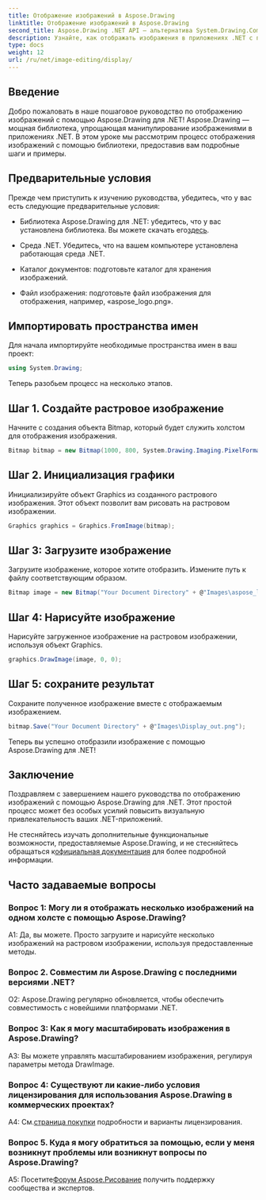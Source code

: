 ```yaml
---
title: Отображение изображений в Aspose.Drawing
linktitle: Отображение изображений в Aspose.Drawing
second_title: Aspose.Drawing .NET API — альтернатива System.Drawing.Common
description: Узнайте, как отображать изображения в приложениях .NET с помощью Aspose.Drawing. Следуйте нашему руководству, чтобы узнать простые шаги и улучшить свой визуальный контент.
type: docs
weight: 12
url: /ru/net/image-editing/display/
---
```

## Введение

Добро пожаловать в наше пошаговое руководство по отображению изображений с помощью Aspose.Drawing для .NET! Aspose.Drawing — мощная библиотека, упрощающая манипулирование изображениями в приложениях .NET. В этом уроке мы рассмотрим процесс отображения изображений с помощью библиотеки, предоставив вам подробные шаги и примеры.

## Предварительные условия

Прежде чем приступить к изучению руководства, убедитесь, что у вас есть следующие предварительные условия:

-  Библиотека Aspose.Drawing для .NET: убедитесь, что у вас установлена библиотека. Вы можете скачать его[здесь](https://releases.aspose.com/drawing/net/).

- Среда .NET. Убедитесь, что на вашем компьютере установлена работающая среда .NET.

- Каталог документов: подготовьте каталог для хранения изображений.

- Файл изображения: подготовьте файл изображения для отображения, например, «aspose_logo.png».

## Импортировать пространства имен

Для начала импортируйте необходимые пространства имен в ваш проект:

```csharp
using System.Drawing;
```

Теперь разобьем процесс на несколько этапов.

## Шаг 1. Создайте растровое изображение

Начните с создания объекта Bitmap, который будет служить холстом для отображения изображения.

```csharp
Bitmap bitmap = new Bitmap(1000, 800, System.Drawing.Imaging.PixelFormat.Format32bppPArgb);
```

## Шаг 2. Инициализация графики

Инициализируйте объект Graphics из созданного растрового изображения. Этот объект позволит вам рисовать на растровом изображении.

```csharp
Graphics graphics = Graphics.FromImage(bitmap);
```

## Шаг 3: Загрузите изображение

Загрузите изображение, которое хотите отобразить. Измените путь к файлу соответствующим образом.

```csharp
Bitmap image = new Bitmap("Your Document Directory" + @"Images\aspose_logo.png");
```

## Шаг 4: Нарисуйте изображение

Нарисуйте загруженное изображение на растровом изображении, используя объект Graphics.

```csharp
graphics.DrawImage(image, 0, 0);
```

## Шаг 5: сохраните результат

Сохраните полученное изображение вместе с отображаемым изображением.

```csharp
bitmap.Save("Your Document Directory" + @"Images\Display_out.png");
```

Теперь вы успешно отобразили изображение с помощью Aspose.Drawing для .NET!

## Заключение

Поздравляем с завершением нашего руководства по отображению изображений с помощью Aspose.Drawing для .NET. Этот простой процесс может без особых усилий повысить визуальную привлекательность ваших .NET-приложений.

Не стесняйтесь изучать дополнительные функциональные возможности, предоставляемые Aspose.Drawing, и не стесняйтесь обращаться к[официальная документация](https://reference.aspose.com/drawing/net/) для более подробной информации.

## Часто задаваемые вопросы

### Вопрос 1: Могу ли я отображать несколько изображений на одном холсте с помощью Aspose.Drawing?

А1: Да, вы можете. Просто загрузите и нарисуйте несколько изображений на растровом изображении, используя предоставленные методы.

### Вопрос 2. Совместим ли Aspose.Drawing с последними версиями .NET?

О2: Aspose.Drawing регулярно обновляется, чтобы обеспечить совместимость с новейшими платформами .NET.

### Вопрос 3: Как я могу масштабировать изображения в Aspose.Drawing?

A3: Вы можете управлять масштабированием изображения, регулируя параметры метода DrawImage.

### Вопрос 4: Существуют ли какие-либо условия лицензирования для использования Aspose.Drawing в коммерческих проектах?

А4: См.[страница покупки](https://purchase.aspose.com/buy) подробности и варианты лицензирования.

### Вопрос 5. Куда я могу обратиться за помощью, если у меня возникнут проблемы или возникнут вопросы по Aspose.Drawing?

 A5: Посетите[Форум Aspose.Рисование](https://forum.aspose.com/c/diagram/17) получить поддержку сообщества и экспертов.